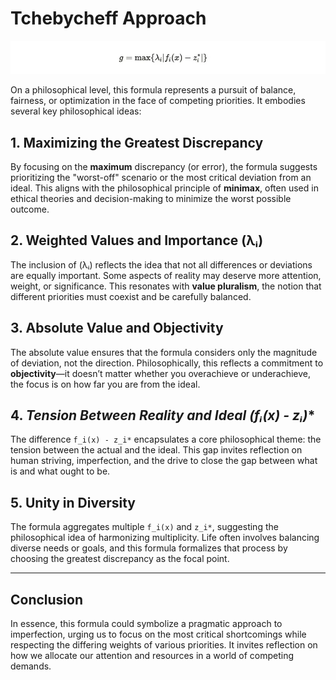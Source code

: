 # Tchebycheff Approach

![pragmaticapproachtoimperfection](../images/tchebycheff.webp)

On a philosophical level, this formula represents a pursuit of balance, fairness, or optimization in the face of competing priorities. It embodies several key philosophical ideas:

## 1. **Maximizing the Greatest Discrepancy**
By focusing on the **maximum** discrepancy (or error), the formula suggests prioritizing the "worst-off" scenario or the most critical deviation from an ideal. This aligns with the philosophical principle of **minimax**, often used in ethical theories and decision-making to minimize the worst possible outcome.

## 2. **Weighted Values and Importance (λᵢ)**
The inclusion of (λᵢ) reflects the idea that not all differences or deviations are equally important. Some aspects of reality may deserve more attention, weight, or significance. This resonates with **value pluralism**, the notion that different priorities must coexist and be carefully balanced.

## 3. **Absolute Value and Objectivity**
The absolute value ensures that the formula considers only the magnitude of deviation, not the direction. Philosophically, this reflects a commitment to **objectivity**—it doesn’t matter whether you overachieve or underachieve, the focus is on how far you are from the ideal.

## 4. **Tension Between Reality and Ideal (fᵢ(x) - zᵢ*)**
The difference `f_i(x) - z_i*` encapsulates a core philosophical theme: the tension between the actual and the ideal. This gap invites reflection on human striving, imperfection, and the drive to close the gap between what is and what ought to be.

## 5. **Unity in Diversity**  
The formula aggregates multiple `f_i(x)` and `z_i*`, suggesting the philosophical idea of harmonizing multiplicity. Life often involves balancing diverse needs or goals, and this formula formalizes that process by choosing the greatest discrepancy as the focal point.


---

## **Conclusion**
In essence, this formula could symbolize a pragmatic approach to imperfection, urging us to focus on the most critical shortcomings while respecting the differing weights of various priorities. It invites reflection on how we allocate our attention and resources in a world of competing demands.
